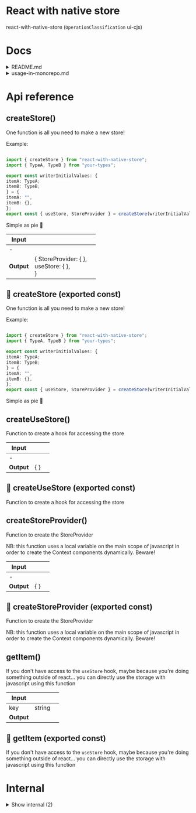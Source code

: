 # React with native store

react-with-native-store (`OperationClassification` ui-cjs)



# Docs

<details><summary>README.md</summary>
    
  # Store

These 164 lines of code without dependencies make it possible to get a simple localStorage/asyncStorage-based and fully typed redux replacement with global persisted storage by default for react and react-native apps.

Every key has its own context so you won't get too many rerenders.

This is not as powerful as redux itself (you can't define custom selectors, so rerenders will happen in all components where you use the same key), but compared to bare redux, there is way less boilerplate and it's fully typed out of the box.

I think that especially for apps with little state this could be a very good choice, and because we have tools like React Query now, most apps won't need a lot of global persisted state anymore.

## Installation

```bash
yarn add react-with-native-store
```

for expo, also install this:

```
yarn add @react-native-async-storage/async-storage
```

For bare react-native, also follow [these instructions](https://react-native-async-storage.github.io/async-storage/docs/install/)

## Usage

First create a wrapper and save it somewhere

```tsx
import { createStoreProvider, createUseStore } from "react-with-native-store";

type StoreType = {
  name: string | null;
  email: string | null;
};

export const initialValues: StoreType = {
  name: null,
  email: null,
};

export const StoreProvider = createStoreProvider({ initialValues });
export const useStore = createUseStore(initialValues);
export default useStore;
```

Then wrap your app in the StoreProvider

```tsx
import { StoreProvider } from "../store";

const App = () => (
  <StoreProvider>
    {/* Other components */}
    <Component />
  </StoreProvider>
);
```

Finally, you can use useStore everywhere!

```tsx
import useStore from "../store";

const YourComponent = () => {
  const [name, setName] = useStore("name");

  // your code
};
```

Enjoy!

  </details>

<details><summary>usage-in-monorepo.md</summary>
    
  If you are working with a monorepo, here are some tips for you. I had to learn it the hard way and after a lot of trial and error I came to this conclusion.


### Don't always use the hook/Provider directly

It can be a hassle having to use 17 different providers and hooks if you have smaller parts of your complete store in accross different packages. It's better only to use a single provider in your app, that combines all different stores you created across different packages. You should therefore not import the provider 17 times, but just:

- combine `XyzStoreType` of all your different packages into the complete `StoreType`
- combine all `xyzInitialValues` of all yoiur different packages into the complete `initialValues`
- use the result of the above with `createStore` to get your `useStore` and `StoreProvider`
- In your app, you can just use one hook and one provider. Much easier!


### Declare your storage where you need 'em

- In the different packages you don't need to provide the provider there, as long as you have the combined provider all the way up your app. In the different packages, you can create another `useStore` which is simply a subset of the complete store, and is only used in this package

  </details>

# Api reference

## createStore()

One function is all you need to make a new store!

Example:


```ts

import { createStore } from "react-with-native-store";
import { TypeA, TypeB } from "your-types";

export const writerInitialValues: {
itemA: TypeA;
itemB: TypeB;
} = {
itemA: "",
itemB: {},
};
export const { useStore, StoreProvider } = createStore(writerInitialValues);


```

Simple as pie 🍰


| Input      |    |    |
| ---------- | -- | -- |
| - | | |
| **Output** | { StoreProvider: {  }, <br />useStore: {  }, <br /> }   |    |



## 📄 createStore (exported const)

One function is all you need to make a new store!

Example:


```ts

import { createStore } from "react-with-native-store";
import { TypeA, TypeB } from "your-types";

export const writerInitialValues: {
itemA: TypeA;
itemB: TypeB;
} = {
itemA: "",
itemB: {},
};
export const { useStore, StoreProvider } = createStore(writerInitialValues);


```

Simple as pie 🍰


## createUseStore()

Function to create a hook for accessing the store


| Input      |    |    |
| ---------- | -- | -- |
| - | | |
| **Output** | {  }   |    |



## 📄 createUseStore (exported const)

Function to create a hook for accessing the store


## createStoreProvider()

Function to create the StoreProvider

NB: this function uses a local variable on the main scope of javascript in order to create the Context components dynamically. Beware!


| Input      |    |    |
| ---------- | -- | -- |
| - | | |
| **Output** | {  }   |    |



## 📄 createStoreProvider (exported const)

Function to create the StoreProvider

NB: this function uses a local variable on the main scope of javascript in order to create the Context components dynamically. Beware!


## getItem()

If you don't have access to the `useStore` hook, maybe because you're doing something outside of react... you can directly use the storage with javascript using this function


| Input      |    |    |
| ---------- | -- | -- |
| key | string |  |
| **Output** |    |    |



## 📄 getItem (exported const)

If you don't have access to the `useStore` hook, maybe because you're doing something outside of react... you can directly use the storage with javascript using this function

# Internal

<details><summary>Show internal (2)</summary>
    
  # setItem()

If you don't have access to the `useStore` hook, maybe because you're doing something outside of react... you can directly use the storage with javascript using this function

BEWARE! Updating this won't update your react components!


| Input      |    |    |
| ---------- | -- | -- |
| key | string |  |,| value | {  } |  |
| **Output** |    |    |



## 📄 setItem (exported const)

If you don't have access to the `useStore` hook, maybe because you're doing something outside of react... you can directly use the storage with javascript using this function

BEWARE! Updating this won't update your react components!
  </details>

